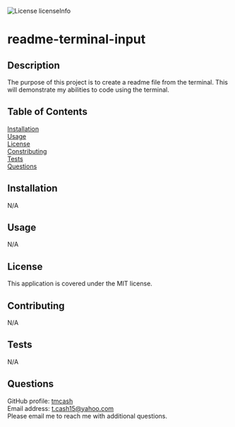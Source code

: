 
![License licenseInfo](https://img.shields.io/badge/License-MIT-yellow.svg)  
# readme-terminal-input
## Description
The purpose of this project is to create a readme file from the terminal. This will demonstrate my abilities to code using the terminal.
## Table of Contents
[Installation](#installation)  
[Usage](#usage)  
[License](#license)  
[Constributing](#contributing)  
[Tests](#tests)  
[Questions](#questions)
## Installation
N/A
## Usage
N/A
## License
This application is covered under the MIT license.
## Contributing
N/A
## Tests
N/A
## Questions
GitHub profile: [tmcash](https://www.github.com/tmcash)    
Email address: t.cash15@yahoo.com  
Please email me to reach me with additional questions.